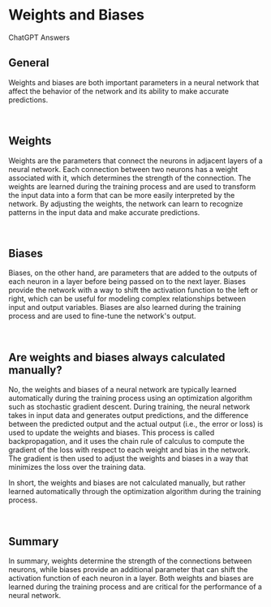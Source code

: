 # Weights and Biases

ChatGPT Answers

## General

Weights and biases are both important parameters in a neural network that affect the behavior of the network and its ability to make accurate predictions.

<br>

## Weights

Weights are the parameters that connect the neurons in adjacent layers of a neural network. Each connection between two neurons has a weight associated with it, which determines the strength of the connection. The weights are learned during the training process and are used to transform the input data into a form that can be more easily interpreted by the network. By adjusting the weights, the network can learn to recognize patterns in the input data and make accurate predictions.

<br>

## Biases

Biases, on the other hand, are parameters that are added to the outputs of each neuron in a layer before being passed on to the next layer. Biases provide the network with a way to shift the activation function to the left or right, which can be useful for modeling complex relationships between input and output variables. Biases are also learned during the training process and are used to fine-tune the network's output.

<br>

## Are weights and biases always calculated manually?

No, the weights and biases of a neural network are typically learned automatically during the training process using an optimization algorithm such as stochastic gradient descent. During training, the neural network takes in input data and generates output predictions, and the difference between the predicted output and the actual output (i.e., the error or loss) is used to update the weights and biases. This process is called backpropagation, and it uses the chain rule of calculus to compute the gradient of the loss with respect to each weight and bias in the network. The gradient is then used to adjust the weights and biases in a way that minimizes the loss over the training data.

In short, the weights and biases are not calculated manually, but rather learned automatically through the optimization algorithm during the training process.

<br>

## Summary

In summary, weights determine the strength of the connections between neurons, while biases provide an additional parameter that can shift the activation function of each neuron in a layer. Both weights and biases are learned during the training process and are critical for the performance of a neural network.
